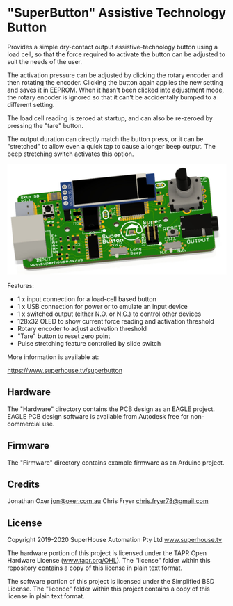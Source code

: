 "SuperButton" Assistive Technology Button
=========================================

Provides a simple dry-contact output assistive-technology
button using a load cell, so that the force required to activate
the button can be adjusted to suit the needs of the user.

The activation pressure can be adjusted by clicking the rotary
encoder and then rotating the encoder. Clicking the button again
applies the new setting and saves it in EEPROM. When it hasn't
been clicked into adjustment mode, the rotary encoder is ignored
so that it can't be accidentally bumped to a different setting.

The load cell reading is zeroed at startup, and can also be
re-zeroed by pressing the "tare" button.

The output duration can directly match the button press, or it
can be "stretched" to allow even a quick tap to cause a longer
beep output. The beep stretching switch activates this option.

![PCB render](Images/SB-v2_1-oblique-render.jpg)

Features:

 * 1 x input connection for a load-cell based button
 * 1 x USB connection for power or to emulate an input device
 * 1 x switched output (either N.O. or N.C.) to control other devices
 * 128x32 OLED to show current force reading and activation threshold
 * Rotary encoder to adjust activation threshold
 * "Tare" button to reset zero point
 * Pulse stretching feature controlled by slide switch

More information is available at:

  https://www.superhouse.tv/superbutton


Hardware
--------
The "Hardware" directory contains the PCB design as an EAGLE project.
EAGLE PCB design software is available from Autodesk free for
non-commercial use.


Firmware
--------
The "Firmware" directory contains example firmware as an Arduino
project.


Credits
-------
Jonathan Oxer <jon@oxer.com.au>
Chris Fryer <chris.fryer78@gmail.com>


License
-------
Copyright 2019-2020 SuperHouse Automation Pty Ltd  www.superhouse.tv  

The hardware portion of this project is licensed under the TAPR Open
Hardware License (www.tapr.org/OHL). The "license" folder within this
repository contains a copy of this license in plain text format.

The software portion of this project is licensed under the Simplified
BSD License. The "licence" folder within this project contains a
copy of this license in plain text format.
